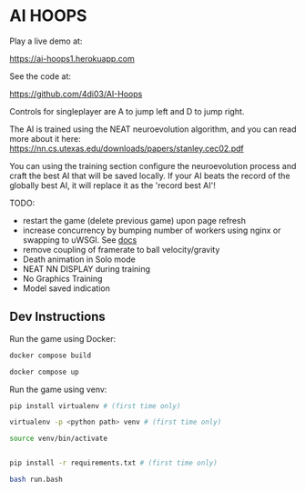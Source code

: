 <h1> AI HOOPS </h1>

Play a live demo at:

https://ai-hoops1.herokuapp.com

See the code at:

https://github.com/4di03/AI-Hoops


Controls for singleplayer are A to jump left and D to jump right.


The AI is trained using the NEAT neuroevolution algorithm, and you can read more about it here:  
https://nn.cs.utexas.edu/downloads/papers/stanley.cec02.pdf


You can using the training section configure the neuroevolution process and craft the best AI that will be saved locally.
If your AI beats the record of the globally best AI, it will replace it as the 'record best AI'!

TODO:
 - restart the game (delete previous game) upon page refresh
 - increase concurrency by bumping number of workers using nginx or swapping to uWSGI. See [docs](https://flask-socketio.readthedocs.io/en/latest/deployment.html#gunicorn-web-server)
 - remove coupling of framerate to ball velocity/gravity
 - Death animation in Solo mode
 - NEAT NN DISPLAY during training
 - No Graphics Training
 - Model saved indication
   
## Dev Instructions ## 

Run the game using Docker:

```bash
docker compose build 

docker compose up

```

Run the game using venv:

```bash
pip install virtualenv # (first time only)

virtualenv -p <python path> venv # (first time only)

source venv/bin/activate


pip install -r requirements.txt # (first time only)

bash run.bash
```
